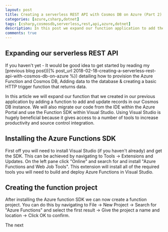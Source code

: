 ```yaml
---
layout: post
title: Creating a serverless REST API with Cosmos DB on Azure (Part 2) - Create and Update operations
categories: [azure,csharp,dotnet]
tags: [csharp,cosmosdb,serverless,rest,api,azure,dotnet]
description: In this post we expand our function application to add the ability to update and create records in our database.
comments: true
---
```


## Expanding our serverless REST API

If you haven't yet - It would be good idea to get started by reading my [previous blog post]({% post_url 2018-02-18-creating-a-serverless-rest-api-with-cosmos-db-on-azure %}) detailing how to provision the Azure Function and Cosmos DB, Adding data to the database & creating a basic HTTP trigger function that returns data.

In this article we will expand our function that we created in our previous application by adding a function to add and update records in our Cosmos DB instance. We will also migrate our code from the IDE within the Azure Portal and use the Function SDK within Visual Studio. Using Visual Studio is hugely beneficial because it gives access to a number of tools to increase productivity and source control integration. 

## Installing the Azure Functions SDK

First off you will need to install Visual Studio (if you haven't already) and get the SDK. This can be achieved by navigating to Tools → Extensions and Updates. On the left pane click "Online" and search for and install "Azure Functions and Web Job Tools". This extension will install all of the required tools you will need to build and deploy Azure Functions in Visual Studio.

## Creating the function project

After installing the Azure function SDK we can now create a function project. You can do this by navigating to File → New Project → Search for "Azure Functions" and select the first result → Give the project a name and location → Click OK to confirm.

The next 




















